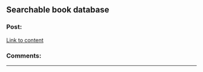## Searchable book database

### Post:

[Link to content](/r/books/comments/f0wcer/searchable_book_database/)

### Comments:

---

